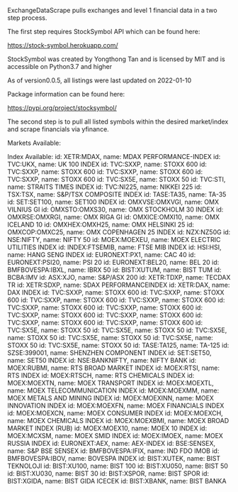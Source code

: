 ExchangeDataScrape pulls exchanges and level 1 financial data in a two step process.

The first step requires StockSymbol API which can be found here: 

https://stock-symbol.herokuapp.com/

StockSymbol was created by Yongthong Tan and is licensed by MIT and is accessible on Python3.7 and higher 

As of version0.0.5, all listings were last updated on 2022-01-10

Package information can be found here: 

https://pypi.org/project/stocksymbol/

The second step is to pull all listed symbols within the desired market/index and scrape financials via yfinance.

Markets Available:


Index Available:
id: XETR:MDAX, name: MDAX PERFORMANCE-INDEX
id: TVC:UKX, name: UK 100 INDEX
id: TVC:SXXP, name: STOXX 600
id: TVC:SXXP, name: STOXX 600
id: TVC:SXXP, name: STOXX 600
id: TVC:SXXP, name: STOXX 600
id: TVC:SX5E, name: STOXX 50
id: TVC:STI, name: STRAITS TIMES INDEX
id: TVC:NI225, name: NIKKEI 225
id: TSX:TSX, name: S&P/TSX COMPOSITE INDEX
id: TASE:TA35, name: TA-35
id: SET:SET100, name: SET100 INDEX
id: OMXVSE:OMXVGI, name: OMX VILNIUS GI
id: OMXSTO:OMXS30, name: OMX STOCKHOLM 30 INDEX
id: OMXRSE:OMXRGI, name: OMX RIGA GI
id: OMXICE:OMXI10, name: OMX ICELAND 10
id: OMXHEX:OMXH25, name: OMX HELSINKI 25
id: OMXCOP:OMXC25, name: OMX COPENHAGEN 25 INDEX
id: NZX:NZ50G
id: NSE:NIFTY, name: NIFTY 50
id: MOEX:MOEXEU, name: MOEX ELECTRIC UTILITIES INDEX
id: INDEX:FTSEMIB, name: FTSE MIB INDEX
id: HSI:HSI, name: HANG SENG INDEX
id: EURONEXT:PX1, name: CAC 40
id: EURONEXT:PSI20, name: PSI 20
id: EURONEXT:BEL20, name: BEL 20
id: BMFBOVESPA:IBXL, name: IBRX 50
id: BIST:XUTUM, name: BIST TUM
id: BCBA:IMV
id: ASX:XJO, name: S&P/ASX 200
id: XETR:TDXP, name: TECDAX TR
id: XETR:SDXP, name: SDAX PERFORMANCEINDEX
id: XETR:DAX, name: DAX INDEX
id: TVC:SXXP, name: STOXX 600
id: TVC:SXXP, name: STOXX 600
id: TVC:SXXP, name: STOXX 600
id: TVC:SXXP, name: STOXX 600
id: TVC:SXXP, name: STOXX 600
id: TVC:SXXP, name: STOXX 600
id: TVC:SXXP, name: STOXX 600
id: TVC:SXXP, name: STOXX 600
id: TVC:SXXP, name: STOXX 600
id: TVC:SXXP, name: STOXX 600
id: TVC:SX5E, name: STOXX 50
id: TVC:SX5E, name: STOXX 50
id: TVC:SX5E, name: STOXX 50
id: TVC:SX5E, name: STOXX 50
id: TVC:SX5E, name: STOXX 50
id: TVC:SX5E, name: STOXX 50
id: TASE:TA125, name: TA-125
id: SZSE:399001, name: SHENZHEN COMPONENT INDEX
id: SET:SET50, name: SET50 INDEX
id: NSE:BANKNIFTY, name: NIFTY BANK
id: MOEX:RUBMI, name: RTS BROAD MARKET INDEX
id: MOEX:RTSI, name: RTS INDEX
id: MOEX:RTSCH, name: RTS CHEMICALS INDEX
id: MOEX:MOEXTN, name: MOEX TRANSPORT INDEX
id: MOEX:MOEXTL, name: MOEX TELECOMMUNICATION INDEX
id: MOEX:MOEXMM, name: MOEX METALS AND MINING INDEX
id: MOEX:MOEXINN, name: MOEX INNOVATION INDEX
id: MOEX:MOEXFN, name: MOEX FINANCIALS INDEX
id: MOEX:MOEXCN, name: MOEX CONSUMER INDEX
id: MOEX:MOEXCH, name: MOEX CHEMICALS INDEX
id: MOEX:MOEXBMI, name: MOEX BROAD MARKET INDEX (RUB)
id: MOEX:MOEX10, name: MOEX 10 INDEX
id: MOEX:MCXSM, name: MOEX SMID INDEX
id: MOEX:IMOEX, name: MOEX RUSSIA INDEX
id: EURONEXT:AEX, name: AEX-INDEX
id: BSE:SENSEX, name: S&P BSE SENSEX
id: BMFBOVESPA:IFIX, name: IND FDO IMOB
id: BMFBOVESPA:IBOV, name: BOVESPA INDEX
id: BIST:XUTEK, name: BIST TEKNOLOJI
id: BIST:XU100, name: BIST 100
id: BIST:XU050, name: BIST 50
id: BIST:XU030, name: BIST 30
id: BIST:XSPOR, name: BIST SPOR
id: BIST:XGIDA, name: BIST GIDA ICECEK
id: BIST:XBANK, name: BIST BANKA
